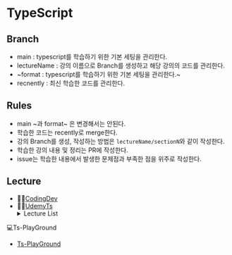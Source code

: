 # TypeScript

## Branch
- main : typescript를 학습하기 위한 기본 세팅을 관리한다.
- lectureName : 강의 이름으로 Branch를 생성하고 해당 강의의 코드를 관리한다.
- ~format : typescript를 학습하기 위한 기본 세팅을 관리한다.~
- recnently : 최신 학습한 코드를 관리한다.

## Rules
- main ~과 format~ 은 변경해서는 안된다.
- 학습한 코드는 recently로 merge한다.
- 강의 Branch를 생성, 작성하는 방법은 `lectureName/sectionN`와 같이 작성한다.
- 학습한 강의 내용 및 정리는 PR에 작성한다.
- issue는 학습한 내용에서 발생한 문제점과 부족한 점을 위주로 작성한다.

## Lecture
- 👨‍💻[CodingDev](https://youtube.com/playlist?list=PLZKTXPmaJk8KhKQ_BILr1JKCJbR0EGlx0&si=wYBdejCaW81DUMUj "코딩앙마-YouTube")
- 👨‍💻[UdemyTs](https://www.udemy.com/course/best-typescript-21/?couponCode=SKILLS4SALEA "TypeScript-Udemy")
  <details>
    <summary>Lecture List</summary>
        <details>
            <summary>Section 2</summary>
            <ul>
                <li>(14) 숫자 문자열 및 불리언 작업하기: #</li>
                <li>(15) 타입 할당 및 타입 추론하기: #</li>
                <li>(16) 객체 형태: #</li>
                <li>(18) 배열 타입: #</li>
                <li>(19) 튜플 작업하기: #</li>
                <li>(20) 열거형으로 작업하기: #</li>
                <li>(21) Any 타입: #</li>
                <li>(22) 조합 타입: #</li>
                <li>(23) 리터럴 타입: #</li>
                <li>(24) 타입 알리어스 / 사용자 정의 타입: #</li>
                <li>(25) 타입 알리어스 및 객체 타입: #</li>
                <li>(26) 함수 반환 타입 및 "무효": #</li>
                <li>(27) 타입의 기능을 하는 함수: #</li>
                <li>(28) 함수 타입 및 콜백: #</li>
                <li>(29) 알 수 없는 타입: #</li>
                <li>(30) 절대 타입: #</li>
            </ul>
        </details>
        <details>
            <summary>Section 3</summary>
            <p>Section 3 content goes here.</p>
        </details>
        <details>
            <summary>Section 4</summary>
            <p>Section 4 content goes here.</p>
        </details>
</details>

💻Ts-PlayGround
- [Ts-PlayGround](https://www.typescriptlang.org/ko/play/?#code/Q "TypeScript PlayGround")
